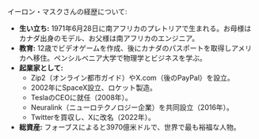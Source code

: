 イーロン・マスクさんの経歴について:

* **生い立ち:** 1971年6月28日に南アフリカのプレトリアで生まれる。お母様はカナダ出身のモデル、お父様は南アフリカのエンジニア。
* **教育:** 12歳でビデオゲームを作成、後にカナダのパスポートを取得しアメリカへ移住。ペンシルベニア大学で物理学とビジネスを学ぶ。
* **起業家として:** 
   * Zip2（オンライン都市ガイド）やX.com（後のPayPal）を設立。
   * 2002年にSpaceX設立、ロケット製造。
   * TeslaのCEOに就任（2008年）。
   * Neuralink（ニューロテクノロジー企業）を共同設立（2016年）。
   * Twitterを買収し、Xに改名（2022年）。
* **総資産:** フォーブスによると3970億米ドルで、世界で最も裕福な人物。